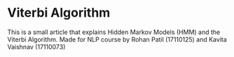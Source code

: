 # Viterbi Algorithm
This is a small article that explains Hidden Markov Models (HMM) and the Viterbi Algorithm.
Made for NLP course by Rohan Patil (17110125) and Kavita Vaishnav (17110073)
